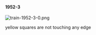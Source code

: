 #### 1952-3
![train-1952-3-0.png](https://github.com/lil-lab/nlvr/raw/master/nlvr/train/images/50/train-1952-3-0.png "train-1952-3-0.png")

yellow squares are not touching any edge